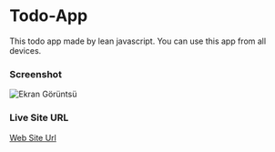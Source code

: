 # Todo-App
This todo app made by lean javascript.
You can use this app from all devices.
### Screenshot
![Ekran Görüntsü](https://github.com/hakcinar/Todo-App/assets/44376537/929825e1-c5ec-4800-af1c-6a7f3d4b1096)
### Live Site URL
[Web Site Url](https://green-todo-h1vlg504q-hakcinars-projects.vercel.app/)
